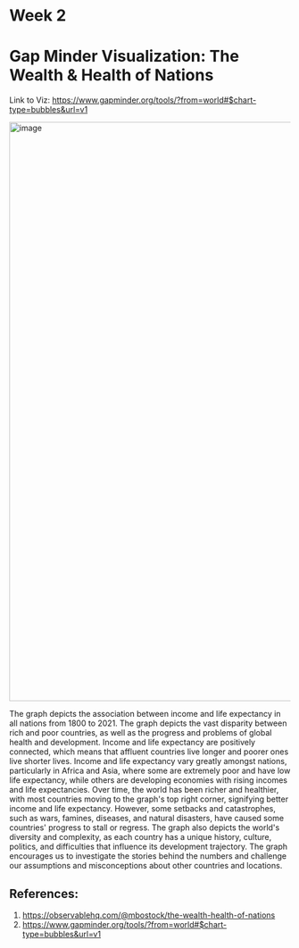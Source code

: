 # Week 2 

# Gap Minder Visualization: The Wealth & Health of Nations


Link to Viz: https://www.gapminder.org/tools/?from=world#$chart-type=bubbles&url=v1

<img width="1038" alt="image" src="https://github.com/avivnur/reflections/assets/47585222/0ed778d8-fceb-4786-8b63-6d409404b404">




<p>The graph depicts the association between income and life expectancy in all nations from 1800 to 2021. The graph depicts the vast disparity between rich and poor countries, as well as the progress and problems of global health and development. Income and life expectancy are positively connected, which means that affluent countries live longer and poorer ones live shorter lives. Income and life expectancy vary greatly amongst nations, particularly in Africa and Asia, where some are extremely poor and have low life expectancy, while others are developing economies with rising incomes and life expectancies.
Over time, the world has been richer and healthier, with most countries moving to the graph's top right corner, signifying better income and life expectancy. However, some setbacks and catastrophes, such as wars, famines, diseases, and natural disasters, have caused some countries' progress to stall or regress. The graph also depicts the world's diversity and complexity, as each country has a unique history, culture, politics, and difficulties that influence its development trajectory. The graph encourages us to investigate the stories behind the numbers and challenge our assumptions and misconceptions about other countries and locations.
</p>

## References:
1. https://observablehq.com/@mbostock/the-wealth-health-of-nations
2. https://www.gapminder.org/tools/?from=world#$chart-type=bubbles&url=v1
